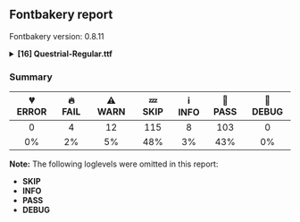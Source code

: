 ## Fontbakery report

Fontbakery version: 0.8.11

<details><summary><b>[16] Questrial-Regular.ttf</b></summary><div><details><summary>🔥 <b>FAIL:</b> Check Google Fonts glyph coverage. (<a href="https://font-bakery.readthedocs.io/en/stable/fontbakery/profiles/googlefonts.html#com.google.fonts/check/glyph_coverage">com.google.fonts/check/glyph_coverage</a>)</summary><div>


* 🔥 **FAIL** Missing required codepoints:

	- 0x0132 (LATIN CAPITAL LIGATURE IJ)
 

	- 0x0133 (LATIN SMALL LIGATURE IJ)
 [code: missing-codepoints]
</div></details><details><summary>🔥 <b>FAIL:</b> Check OFL body text is correct. (<a href="https://font-bakery.readthedocs.io/en/stable/fontbakery/profiles/googlefonts.html#com.google.fonts/check/license/OFL_body_text">com.google.fonts/check/license/OFL_body_text</a>)</summary><div>


* 🔥 **FAIL** The OFL.txt body text is incorrect. Please use https://github.com/googlefonts/Unified-Font-Repository/blob/main/OFL.txt as a template. You should only modify the first line. [code: incorrect-ofl-body-text]
</div></details><details><summary>🔥 <b>FAIL:</b> Version number has increased since previous release on Google Fonts? (<a href="https://font-bakery.readthedocs.io/en/stable/fontbakery/profiles/googlefonts.html#com.google.fonts/check/version_bump">com.google.fonts/check/version_bump</a>)</summary><div>


* 🔥 **FAIL** Version number 2.0 is equal to version on Google Fonts.
* 🔥 **FAIL** Version number 2.0 is equal to version on Google Fonts GitHub repo.
</div></details><details><summary>🔥 <b>FAIL:</b> Ensure soft_dotted characters lose their dot when combined with marks that replace the dot. (<a href="https://font-bakery.readthedocs.io/en/stable/fontbakery/profiles/universal.html#com.google.fonts/check/soft_dotted">com.google.fonts/check/soft_dotted</a>)</summary><div>


* 🔥 **FAIL** The dot of soft dotted characters used in orthographies must disappear in the following strings: i᷆ i᷇ ɨ̀ ɨ́ ɨ̂ ɨ̃ ɨ̄ ɨ̈ ɨ̋ ɨ̌ ɨ̏

The dot of soft dotted characters should disappear in other cases, for example: i᷄ i᷅ i̛᷄ i̛᷅ i̛᷆ i̛᷇ i̤᷄ i̤᷅ i̤᷆ i̤᷇ i̥᷄ i̥᷅ i̥᷆ i̥᷇ i̦̍ i̦̐ i̦̓ i̦᷄ i̦᷅ i̦᷆ [code: soft-dotted]
</div></details><details><summary>⚠ <b>WARN:</b> Checking OS/2 achVendID. (<a href="https://font-bakery.readthedocs.io/en/stable/fontbakery/profiles/googlefonts.html#com.google.fonts/check/vendor_id">com.google.fonts/check/vendor_id</a>)</summary><div>


* ⚠ **WARN** OS/2 VendorID value 'NONE' is not yet recognized. If you registered it recently, then it's safe to ignore this warning message. Otherwise, you should set it to your own unique 4 character code, and register it with Microsoft at https://www.microsoft.com/typography/links/vendorlist.aspx
 [code: unknown]
</div></details><details><summary>⚠ <b>WARN:</b> Glyphs are similiar to Google Fonts version? (<a href="https://font-bakery.readthedocs.io/en/stable/fontbakery/profiles/googlefonts.html#com.google.fonts/check/production_glyphs_similarity">com.google.fonts/check/production_glyphs_similarity</a>)</summary><div>


* ⚠ **WARN** Following glyphs differ greatly from Google Fonts version:
	* arrowdown
	* arrowleft
	* eng.sc
	* exclamdown
	* exclamdown.sc
	* oslash.sc
	* oslashacute.sc
	* triagdn
	* uni0186
	* uni018E
	* uni01A9
	* uni01B8
	* uni01B9
	* uni01C1
	* uni01C3
	* uni0202
	* uni0203
	* uni0203.sc
	* uni0206
	* uni0207
	* uni0207.sc
	* uni020A
	* uni020B
	* uni020B.sc
	* uni020E
	* uni020F
	* uni020F.sc
	* uni0212
	* uni0213
	* uni0213.sc
	* uni0216
	* uni0217
	* uni0217.sc
	* uni0245
	* uni0254
	* uni0295
	* uni02BE
	* uni02BF
	* uni0311
	* uni0311.case
	* uni0312.case
	* uni032F
	* uni1DC5
	* uni1DC6
	* uni25BD and uniA727
</div></details><details><summary>⚠ <b>WARN:</b> Is there kerning info for non-ligated sequences? (<a href="https://font-bakery.readthedocs.io/en/stable/fontbakery/profiles/googlefonts.html#com.google.fonts/check/kerning_for_non_ligated_sequences">com.google.fonts/check/kerning_for_non_ligated_sequences</a>)</summary><div>


* ⚠ **WARN** GPOS table lacks kerning info for the following non-ligated sequences:

	- f + f

	- f + i

	- i + f

	- f + l

	- l + f 

	- i + l [code: lacks-kern-info]
</div></details><details><summary>⚠ <b>WARN:</b> Ensure fonts have ScriptLangTags declared on the 'meta' table. (<a href="https://font-bakery.readthedocs.io/en/stable/fontbakery/profiles/googlefonts.html#com.google.fonts/check/meta/script_lang_tags">com.google.fonts/check/meta/script_lang_tags</a>)</summary><div>


* ⚠ **WARN** This font file does not have a 'meta' table. [code: lacks-meta-table]
</div></details><details><summary>⚠ <b>WARN:</b> Check font contains no unreachable glyphs (<a href="https://font-bakery.readthedocs.io/en/stable/fontbakery/profiles/universal.html#com.google.fonts/check/unreachable_glyphs">com.google.fonts/check/unreachable_glyphs</a>)</summary><div>


* ⚠ **WARN** The following glyphs could not be reached by codepoint or substitution rules:

	- NULL

	- Ramshorn

	- U1D453

	- eight.sinf

	- eight.subs

	- five.sinf

	- five.subs

	- four.sinf

	- four.subs

	- germandbls.alt.sc

	- macrobelow

	- nine.sinf

	- nine.subs

	- one.sinf

	- one.subs

	- oopenmod

	- seven.sinf

	- seven.subs

	- six.sinf

	- six.subs

	- three.sinf

	- three.subs

	- two.sinf

	- two.subs

	- uni019B.uc

	- uni0220

	- uni025B.mod

	- uni0268.dotless

	- zero.sinf 

	- zero.subs
 [code: unreachable-glyphs]
</div></details><details><summary>⚠ <b>WARN:</b> Check if each glyph has the recommended amount of contours. (<a href="https://font-bakery.readthedocs.io/en/stable/fontbakery/profiles/universal.html#com.google.fonts/check/contour_count">com.google.fonts/check/contour_count</a>)</summary><div>


* ⚠ **WARN** This check inspects the glyph outlines and detects the total number of contours in each of them. The expected values are infered from the typical ammounts of contours observed in a large collection of reference font families. The divergences listed below may simply indicate a significantly different design on some of your glyphs. On the other hand, some of these may flag actual bugs in the font such as glyphs mapped to an incorrect codepoint. Please consider reviewing the design and codepoint assignment of these to make sure they are correct.

The following glyphs do not have the recommended number of contours:

	- Glyph name: uni00AD	Contours detected: 1	Expected: 0

	- Glyph name: aogonek	Contours detected: 3	Expected: 2

	- Glyph name: aogonek	Contours detected: 3	Expected: 2

	- Glyph name: fi	Contours detected: 2	Expected: 3 

	- Glyph name: uni00AD	Contours detected: 1	Expected: 0
 [code: contour-count]
</div></details><details><summary>⚠ <b>WARN:</b> Does the font contain a soft hyphen? (<a href="https://font-bakery.readthedocs.io/en/stable/fontbakery/profiles/universal.html#com.google.fonts/check/soft_hyphen">com.google.fonts/check/soft_hyphen</a>)</summary><div>


* ⚠ **WARN** This font has a 'Soft Hyphen' character. [code: softhyphen]
</div></details><details><summary>⚠ <b>WARN:</b> Ensure dotted circle glyph is present and can attach marks. (<a href="https://font-bakery.readthedocs.io/en/stable/fontbakery/profiles/universal.html#com.google.fonts/check/dotted_circle">com.google.fonts/check/dotted_circle</a>)</summary><div>


* ⚠ **WARN** No dotted circle glyph present [code: missing-dotted-circle]
</div></details><details><summary>⚠ <b>WARN:</b> Check math signs have the same width. (<a href="https://font-bakery.readthedocs.io/en/stable/fontbakery/profiles/universal.html#com.google.fonts/check/math_signs_width">com.google.fonts/check/math_signs_width</a>)</summary><div>


* ⚠ **WARN** The most common width is 550 among a set of 12 math glyphs.
The following math glyphs have a different width, though:

Width = 593:
logicalnot
 [code: width-outliers]
</div></details><details><summary>⚠ <b>WARN:</b> Are any segments inordinately short? (<a href="https://font-bakery.readthedocs.io/en/stable/fontbakery/profiles/<Section: Outline Correctness Checks>.html#com.google.fonts/check/outline_short_segments">com.google.fonts/check/outline_short_segments</a>)</summary><div>


* ⚠ **WARN** The following glyphs have segments which seem very short:

	* at (U+0040) contains a short segment B<<543.5,108.0>-<535.0,122.0>-<533.0,132.5>>

	* at (U+0040) contains a short segment B<<533.0,132.5>-<531.0,143.0>-<531.0,143.0>>

	* at (U+0040) contains a short segment B<<597.0,184.0>-<597.0,184.0>-<596.5,180.5>>

	* at (U+0040) contains a short segment B<<596.5,180.5>-<596.0,177.0>-<596.0,171.0>>

	* at (U+0040) contains a short segment B<<596.0,171.0>-<596.0,162.0>-<599.5,149.5>>

	* at (U+0040) contains a short segment B<<599.5,149.5>-<603.0,137.0>-<614.5,127.5>>

	* f (U+0066) contains a short segment L<<290.0,637.0>--<280.0,637.0>>

	* r (U+0072) contains a short segment L<<329.0,433.0>--<320.0,433.0>>

	* Ccedilla (U+00C7) contains a short segment B<<348.0,-50.0>-<360.0,-48.0>-<370.0,-48.0>>

	* eogonek (U+0119) contains a short segment B<<300.0,-8.0>-<293.0,-8.0>-<287.0,-8.0>>

	* Eng (U+014A) contains a short segment L<<577.0,464.0>--<577.0,464.0>>

	* Eng (U+014A) contains a short segment L<<577.0,-21.0>--<577.0,-21.0>>

	* racute (U+0155) contains a short segment L<<329.0,433.0>--<320.0,433.0>>

	* uni0157 (U+0157) contains a short segment L<<329.0,433.0>--<320.0,433.0>>

	* rcaron (U+0159) contains a short segment L<<329.0,433.0>--<320.0,433.0>>

	* longs (U+017F) contains a short segment L<<290.0,637.0>--<280.0,637.0>>

	* uni0187 (U+0187) contains a short segment B<<729.0,789.0>-<737.0,789.0>-<744.0,788.5>>

	* uni0187 (U+0187) contains a short segment B<<744.0,788.5>-<751.0,788.0>-<759.0,787.0>>

	* uni0188 (U+0188) contains a short segment B<<581.0,658.0>-<589.0,658.0>-<596.0,657.5>>

	* uni0188 (U+0188) contains a short segment B<<596.0,657.5>-<603.0,657.0>-<611.0,656.0>>

	* florin (U+0192) contains a short segment B<<29.0,-206.0>-<22.0,-206.0>-<14.5,-205.5>>

	* florin (U+0192) contains a short segment B<<14.5,-205.5>-<7.0,-205.0>-<-1.0,-204.0>>

	* florin (U+0192) contains a short segment L<<290.0,637.0>--<280.0,637.0>>

	* uni0193 (U+0193) contains a short segment B<<729.0,789.0>-<737.0,789.0>-<744.0,788.5>>

	* uni0193 (U+0193) contains a short segment B<<744.0,788.5>-<751.0,788.0>-<759.0,787.0>>

	* uni0193 (U+0193) contains a short segment B<<759.0,719.0>-<746.0,722.0>-<735.0,722.0>>

	* uni0199 (U+0199) contains a short segment B<<210.0,708.0>-<218.0,708.0>-<225.0,707.5>>

	* uni0199 (U+0199) contains a short segment B<<225.0,707.5>-<232.0,707.0>-<240.0,706.0>>

	* uni019D (U+019D) contains a short segment B<<-76.0,-133.0>-<-64.0,-135.0>-<-52.5,-136.0>>

	* uni019D (U+019D) contains a short segment B<<-52.5,-136.0>-<-41.0,-137.0>-<-30.0,-137.0>>

	* uni01A5 (U+01A5) contains a short segment B<<210.0,708.0>-<218.0,708.0>-<225.0,707.5>>

	* uni01A5 (U+01A5) contains a short segment B<<225.0,707.5>-<232.0,707.0>-<240.0,706.0>>

	* uni0211 (U+0211) contains a short segment L<<329.0,433.0>--<320.0,433.0>>

	* uni0213 (U+0213) contains a short segment L<<329.0,433.0>--<320.0,433.0>>

	* uni0228 (U+0228) contains a short segment B<<335.0,-51.0>-<347.0,-49.0>-<357.0,-49.0>>

	* uni0244 (U+0244) contains a short segment L<<636.0,298.0>--<636.0,285.0>>

	* uni024B (U+024B) contains a short segment B<<630.0,-204.0>-<622.0,-205.0>-<615.0,-205.5>>

	* uni024B (U+024B) contains a short segment B<<615.0,-205.5>-<608.0,-206.0>-<600.0,-206.0>>

	* uni024D (U+024D) contains a short segment L<<329.0,433.0>--<320.0,433.0>>

	* uni0253 (U+0253) contains a short segment B<<210.0,707.0>-<218.0,707.0>-<225.0,706.5>>

	* uni0253 (U+0253) contains a short segment B<<225.0,706.5>-<232.0,706.0>-<240.0,705.0>>

	* uni0256 (U+0256) contains a short segment B<<630.0,-204.0>-<622.0,-205.0>-<615.0,-205.5>>

	* uni0256 (U+0256) contains a short segment B<<615.0,-205.5>-<608.0,-206.0>-<600.0,-206.0>>

	* uni0257 (U+0257) contains a short segment B<<600.0,708.0>-<608.0,708.0>-<615.0,707.5>>

	* uni0257 (U+0257) contains a short segment B<<615.0,707.5>-<622.0,707.0>-<630.0,706.0>>

	* uni0260 (U+0260) contains a short segment B<<600.0,708.0>-<608.0,708.0>-<615.0,707.5>>

	* uni0260 (U+0260) contains a short segment B<<615.0,707.5>-<622.0,707.0>-<630.0,706.0>>

	* uni0266 (U+0266) contains a short segment B<<210.0,708.0>-<218.0,708.0>-<225.0,707.5>>

	* uni0266 (U+0266) contains a short segment B<<225.0,707.5>-<232.0,707.0>-<240.0,706.0>>

	* uni026C (U+026C) contains a short segment L<<148.0,298.0>--<137.0,298.0>>

	* uni0272 (U+0272) contains a short segment B<<-5.0,-206.0>-<-12.0,-206.0>-<-19.5,-205.5>>

	* uni0272 (U+0272) contains a short segment B<<-19.5,-205.5>-<-27.0,-205.0>-<-35.0,-204.0>>

	* rtail (U+027D) contains a short segment L<<329.0,433.0>--<320.0,433.0>>

	* uni0283 (U+0283) contains a short segment L<<290.0,637.0>--<280.0,637.0>>

	* uni0283 (U+0283) contains a short segment L<<-17.0,-127.0>--<-7.0,-127.0>>

	* uni1DCA (U+1DCA) contains a short segment L<<169.0,-89.0>--<164.0,-89.0>>

	* uni1E08 (U+1E08) contains a short segment B<<348.0,-50.0>-<360.0,-48.0>-<370.0,-48.0>>

	* uni1E1C (U+1E1C) contains a short segment B<<335.0,-51.0>-<347.0,-49.0>-<357.0,-49.0>>

	* uni1E1F (U+1E1F) contains a short segment L<<290.0,637.0>--<280.0,637.0>>

	* uni1E59 (U+1E59) contains a short segment L<<329.0,433.0>--<320.0,433.0>>

	* uni1E5B (U+1E5B) contains a short segment L<<329.0,433.0>--<320.0,433.0>>

	* uni1E5D (U+1E5D) contains a short segment L<<329.0,433.0>--<320.0,433.0>>

	* rmacronbelow (U+1E5F) contains a short segment L<<329.0,433.0>--<320.0,433.0>>

	* uni1E9E (U+1E9E) contains a short segment L<<394.0,355.0>--<415.0,355.0>>

	* colonmonetary (U+20A1) contains a short segment B<<329.0,65.0>-<337.0,65.0>-<345.0,65.0>>

	* lira (U+20A4) contains a short segment B<<99.0,445.0>-<98.0,453.0>-<97.5,462.5>>

	* lira (U+20A4) contains a short segment B<<97.5,462.5>-<97.0,472.0>-<97.0,482.0>>

	* lira (U+20A4) contains a short segment B<<178.0,474.0>-<178.0,467.0>-<178.5,460.0>>

	* lira (U+20A4) contains a short segment B<<178.5,460.0>-<179.0,453.0>-<180.0,445.0>>

	* uni20A9 (U+20A9) contains a short segment L<<356.0,661.0>--<355.0,662.0>>

	* Euro (U+20AC) contains a short segment B<<126.0,306.0>-<125.0,313.0>-<125.0,319.0>>

	* Euro (U+20AC) contains a short segment B<<125.0,319.0>-<125.0,325.0>-<125.0,331.0>>

	* Euro (U+20AC) contains a short segment B<<125.0,331.0>-<125.0,342.0>-<125.5,353.5>>

	* Euro (U+20AC) contains a short segment B<<125.5,353.5>-<126.0,365.0>-<127.0,375.0>>

	* Euro (U+20AC) contains a short segment B<<202.0,375.0>-<201.0,365.0>-<200.5,353.5>>

	* Euro (U+20AC) contains a short segment B<<200.5,353.5>-<200.0,342.0>-<200.0,331.0>>

	* Euro (U+20AC) contains a short segment B<<200.0,331.0>-<200.0,325.0>-<200.0,319.0>>

	* Euro (U+20AC) contains a short segment B<<200.0,319.0>-<200.0,313.0>-<201.0,306.0>>

	* uni20B1 (U+20B1) contains a short segment B<<556.0,459.0>-<557.0,452.0>-<557.0,444.5>>

	* estimated (U+212E) contains a short segment B<<167.0,303.0>-<161.0,303.0>-<161.0,299.0>>

	* estimated (U+212E) contains a short segment B<<615.0,322.0>-<619.0,322.0>-<619.0,327.0>>

	* uniA726 (U+A726) contains a short segment B<<384.0,-133.0>-<396.0,-135.0>-<407.5,-136.0>>

	* uniA726 (U+A726) contains a short segment B<<407.5,-136.0>-<419.0,-137.0>-<430.0,-137.0>>

	* uniA7AA (U+A7AA) contains a short segment B<<74.0,479.0>-<74.0,468.0>-<75.0,456.5>>

	* uniA7AA (U+A7AA) contains a short segment B<<75.0,456.5>-<76.0,445.0>-<78.0,433.0>>

	* f_f (U+FB00) contains a short segment L<<290.0,637.0>--<280.0,637.0>>

	* f_f (U+FB00) contains a short segment L<<587.0,637.0>--<577.0,637.0>>

	* fi (U+FB01) contains a short segment L<<290.0,637.0>--<280.0,637.0>>

	* fi (U+FB01) contains a short segment L<<431.0,500.0>--<429.0,498.0>>

	* fl (U+FB02) contains a short segment L<<290.0,637.0>--<280.0,637.0>>

	* f_f_i (U+FB03) contains a short segment L<<290.0,637.0>--<280.0,637.0>>

	* f_f_i (U+FB03) contains a short segment L<<587.0,637.0>--<577.0,637.0>>

	* f_f_l (U+FB04) contains a short segment L<<290.0,637.0>--<280.0,637.0>> 

	* f_f_l (U+FB04) contains a short segment L<<587.0,637.0>--<577.0,637.0>> [code: found-short-segments]
</div></details><details><summary>⚠ <b>WARN:</b> Do any segments have colinear vectors? (<a href="https://font-bakery.readthedocs.io/en/stable/fontbakery/profiles/<Section: Outline Correctness Checks>.html#com.google.fonts/check/outline_colinear_vectors">com.google.fonts/check/outline_colinear_vectors</a>)</summary><div>


* ⚠ **WARN** The following glyphs have colinear vectors:

	* lambda (U+03BB): L<<276.0,556.0>--<318.0,456.0>> -> L<<318.0,456.0>--<457.0,128.0>> 

	* uni019B (U+019B): L<<276.0,556.0>--<318.0,456.0>> -> L<<318.0,456.0>--<457.0,128.0>> [code: found-colinear-vectors]
</div></details><details><summary>⚠ <b>WARN:</b> Do outlines contain any semi-vertical or semi-horizontal lines? (<a href="https://font-bakery.readthedocs.io/en/stable/fontbakery/profiles/<Section: Outline Correctness Checks>.html#com.google.fonts/check/outline_semi_vertical">com.google.fonts/check/outline_semi_vertical</a>)</summary><div>


* ⚠ **WARN** The following glyphs have semi-vertical/semi-horizontal lines:

	* uni0280 (U+0280): L<<140.0,253.0>--<260.0,252.0>> [code: found-semi-vertical]
</div></details><br></div></details>

### Summary

| 💔 ERROR | 🔥 FAIL | ⚠ WARN | 💤 SKIP | ℹ INFO | 🍞 PASS | 🔎 DEBUG |
|:-----:|:----:|:----:|:----:|:----:|:----:|:----:|
| 0 | 4 | 12 | 115 | 8 | 103 | 0 |
| 0% | 2% | 5% | 48% | 3% | 43% | 0% |

**Note:** The following loglevels were omitted in this report:
* **SKIP**
* **INFO**
* **PASS**
* **DEBUG**

